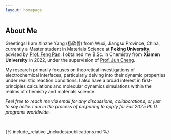```yaml
---
layout: homepage
---
```


## About Me

Greetings! I am Xinzhe Yang (杨欣哲) from Wuxi, Jiangsu Province, China, currently a Master student in Materials Science at **Peking University**, advised by [Prof. Feng Pan](http://www.pkusam.cn/). I obtained my B.Sc. in Chemistry from **Xiamen University** in 2022, under the supervision of [Prof. Jun Cheng](https://www.cheng-group.net/).

My research primarily focuses on theoretical investigations of electrochemical interfaces, particularly delving into their dynamic properties under realistic reaction conditions. I also have a broad interest in first-principles calculations and molecular dynamics simulations within the realms of chemistry and materials science.

*Feel free to reach me via email for any discussions, collaborations, or just to say hello. I am in the process of preparing to apply for Fall 2025 Ph.D. programs worldwide.*

<br>

{% include_relative _includes/publications.md %}
